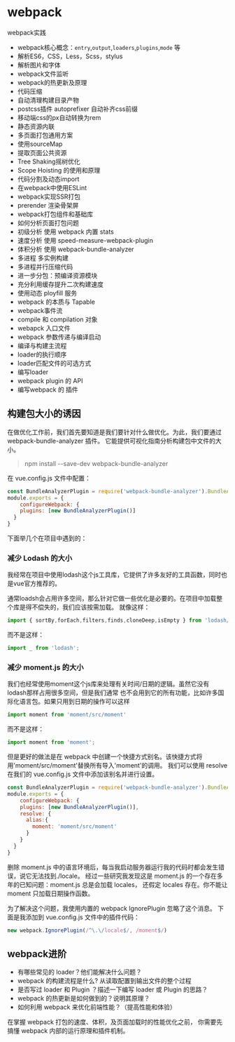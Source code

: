 # webpack

webpack实践

- webpack核心概念：`entry`,`output`,`loaders`,`plugins`,`mode` 等
- 解析ES6，CSS，Less，Scss，stylus
- 解析图片和字体
- webpack文件监听
- webpack的热更新及原理
- 代码压缩
- 自动清理构建目录产物
- postcss插件 autoprefixer 自动补齐css前缀
- 移动端css的px自动转换为rem
- 静态资源内联
- 多页面打包通用方案
- 使用sourceMap
- 提取页面公共资源
- Tree Shaking摇树优化
- Scope Hoisting 的使用和原理
- 代码分割及动态import
- 在webpack中使用ESLint
- webpack实现SSR打包
- prerender 渲染骨架屏
- webpack打包组件和基础库
- 如何分析页面打包问题
- 初级分析 使用 webpack 内置 stats
- 速度分析 使用 speed-measure-webpack-plugin
- 体积分析 使用 webpack-bundle-analyzer
- 多进程 多实例构建
- 多进程并行压缩代码
- 进一步分包：预编译资源模块
- 充分利用缓存提升二次构建速度
- 使用动态 ployfill 服务
- webpack 的本质与 Tapable
- webpack事件流
- compile 和 compilation 对象
- webapck 入口文件
- webpack 参数传递与编译启动
- 编译与构建主流程
- loader的执行顺序
- loader匹配文件的可选方式
- 编写loader
- webpack plugin 的 API 
- 编写webpack 的 插件

## 构建包大小的诱因

在做优化工作前，我们首先要知道是我们要针对什么做优化。为此，我们要通过 webpack-bundle-analyzer 插件。
它能提供可视化指南分析构建包中文件的大小。

>npm install --save-dev webpack-bundle-analyzer

在 vue.config.js 文件中配置：

```javascript
const BundleAnalyzerPlugin = require('webpack-bundle-analyzer').BundleAnalyzerPlugin;
module.exports = {
    configureWebpack: {
    plugins: [new BundleAnalyzerPlugin()]
  }
}
```
下面举几个在项目中遇到的：

### 减少 Lodash 的大小

我经常在项目中使用lodash这个js工具库，它提供了许多友好的工具函数，同时也是vue官方推荐的。

通常loadsh会占用许多空间，那么针对它做一些优化是必要的。在项目中加载整个库是得不偿失的，我们应该按需加载。
就像这样：
```javascript
import { sortBy,forEach,filters,finds,cloneDeep,isEmpty } from 'lodash/core';
```
而不是这样：
```javascript
import _ from 'lodash';
```
### 减少 moment.js 的大小

我们也经常使用moment这个js库来处理有关时间/日期的逻辑。虽然它没有lodash那样占用很多空间，但是我们通常
也不会用到它的所有功能，比如许多国际化语言包。如果只用到日期的操作可以这样
```javascript
import moment from 'moment/src/moment'
```
而不是这样：
```javascript
import moment from 'moment';
```
但是更好的做法是在 webpack 中创建一个快捷方式别名。该快捷方式将用'moment/src/moment'替换所有导入'moment'的调用。
我们可以使用 resolve 在我们的 vue.config.js 文件中添加该别名并进行设置。
```javascript
const BundleAnalyzerPlugin = require('webpack-bundle-analyzer').BundleAnalyzerPlugin;
module.exports = {
    configureWebpack: {
    plugins: [new BundleAnalyzerPlugin()],
    resolve: {
      alias:{
        moment: 'moment/src/moment'
      }
    }
  }
}
```

删除 moment.js 中的语言环境后，每当我启动服务器运行我的代码时都会发生错误，说它无法找到./locale。
经过一些研究我发现这是 moment.js 的一个存在多年的已知问题：moment.js 总是会加载 locales，
还假定 locales 存在。你不能让 moment 只加载日期操作函数。

为了解决这个问题，我使用内置的 webpack IgnorePlugin 忽略了这个消息。
下面是我添加到 vue.config.js 文件中的插件代码：

```javascript
new webpack.IgnorePlugin(/^\.\/locale$/, /moment$/)
```

## webpack进阶

- 有哪些常见的 loader？他们能解决什么问题？
- webpack 的构建流程是什么? 从读取配置到输出文件的整个过程
- 是否写过 loader 和 Plugin ？描述一下编写 loader 或 Plugin 的思路？
- webpack 的热更新是如何做到的？说明其原理？
- 如何利用 webpack 来优化前端性能？（提高性能和体验）

在掌握 webpack 打包的速度、体积，及页面加载时的性能优化之前，
你需要先搞懂 webpack 内部的运行原理和插件机制。

